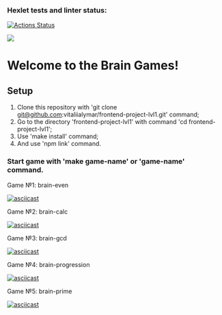 ### Hexlet tests and linter status:
[![Actions Status](https://github.com/vitaliialymar/frontend-project-lvl1/workflows/hexlet-check/badge.svg)](https://github.com/vitaliialymar/frontend-project-lvl1/actions)

<a href="https://codeclimate.com/github/vitaliialymar/frontend-project-lvl1/maintainability"><img src="https://api.codeclimate.com/v1/badges/e2890269ea4bbd1094f2/maintainability" /></a>

<h1>Welcome to the Brain Games!</h1>

<h2>Setup</h2>

1. Clone this repository with 'git clone git@github.com:vitaliialymar/frontend-project-lvl1.git' command;
2. Go to the directory 'frontend-project-lvl1' with command 'cd frontend-project-lvl1';
3. Use 'make install' command;
4. And use 'npm link' command.

<h3>Start game with 'make game-name' or 'game-name' command.</h3>

Game №1: brain-even

[![asciicast](https://asciinema.org/a/505862.svg)](https://asciinema.org/a/505862)

Game №2: brain-calc

[![asciicast](https://asciinema.org/a/506716.svg)](https://asciinema.org/a/506716)

Game №3: brain-gcd

[![asciicast](https://asciinema.org/a/506717.svg)](https://asciinema.org/a/506717)

Game №4: brain-progression

[![asciicast](https://asciinema.org/a/506718.svg)](https://asciinema.org/a/506718)

Game №5: brain-prime

[![asciicast](https://asciinema.org/a/506715.svg)](https://asciinema.org/a/506715)
